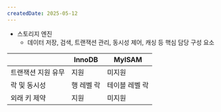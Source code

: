 ```yaml
---
createdDate: 2025-05-12
---
```

- 스토리지 엔진
	- 데이터 저장, 검색, 트랜잭션 관리, 동시성 제어, 캐싱 등 핵심 담당 구성 요소


|            | InnoDB | MyISAM   |
| ---------- | ------ | -------- |
| 트랜잭션 지원 유무 | 지원     | 미지원      |
| 락 및 동시성    | 행 레벨 락 | 테이블 레벨 락 |
| 외래 키 제약    | 지원     | 미지원      |
